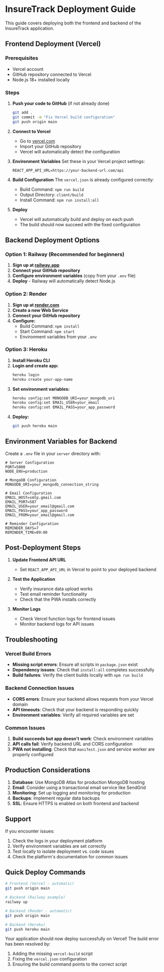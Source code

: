 # InsureTrack Deployment Guide

This guide covers deploying both the frontend and backend of the InsureTrack application.

## Frontend Deployment (Vercel)

### Prerequisites
- Vercel account
- GitHub repository connected to Vercel
- Node.js 18+ installed locally

### Steps

1. **Push your code to GitHub** (if not already done)
   ```bash
   git add .
   git commit -m "Fix Vercel build configuration"
   git push origin main
   ```

2. **Connect to Vercel**
   - Go to [vercel.com](https://vercel.com)
   - Import your GitHub repository
   - Vercel will automatically detect the configuration

3. **Environment Variables**
   Set these in your Vercel project settings:
   ```
   REACT_APP_API_URL=https://your-backend-url.com/api
   ```

4. **Build Configuration**
   The `vercel.json` is already configured correctly:
   - Build Command: `npm run build`
   - Output Directory: `client/build`
   - Install Command: `npm run install:all`

5. **Deploy**
   - Vercel will automatically build and deploy on each push
   - The build should now succeed with the fixed configuration

## Backend Deployment Options

### Option 1: Railway (Recommended for beginners)

1. **Sign up at [railway.app](https://railway.app)**
2. **Connect your GitHub repository**
3. **Configure environment variables** (copy from your `.env` file)
4. **Deploy** - Railway will automatically detect Node.js

### Option 2: Render

1. **Sign up at [render.com](https://render.com)**
2. **Create a new Web Service**
3. **Connect your GitHub repository**
4. **Configure:**
   - Build Command: `npm install`
   - Start Command: `npm start`
   - Environment variables from your `.env`

### Option 3: Heroku

1. **Install Heroku CLI**
2. **Login and create app:**
   ```bash
   heroku login
   heroku create your-app-name
   ```
3. **Set environment variables:**
   ```bash
   heroku config:set MONGODB_URI=your_mongodb_uri
   heroku config:set EMAIL_USER=your_email
   heroku config:set EMAIL_PASS=your_app_password
   ```
4. **Deploy:**
   ```bash
   git push heroku main
   ```

## Environment Variables for Backend

Create a `.env` file in your `server` directory with:

```env
# Server Configuration
PORT=5000
NODE_ENV=production

# MongoDB Configuration
MONGODB_URI=your_mongodb_connection_string

# Email Configuration
EMAIL_HOST=smtp.gmail.com
EMAIL_PORT=587
EMAIL_USER=your_email@gmail.com
EMAIL_PASS=your_app_password
EMAIL_FROM=your_email@gmail.com

# Reminder Configuration
REMINDER_DAYS=7
REMINDER_TIME=09:00
```

## Post-Deployment Steps

1. **Update Frontend API URL**
   - Set `REACT_APP_API_URL` in Vercel to point to your deployed backend

2. **Test the Application**
   - Verify insurance data upload works
   - Test email reminder functionality
   - Check that the PWA installs correctly

3. **Monitor Logs**
   - Check Vercel function logs for frontend issues
   - Monitor backend logs for API issues

## Troubleshooting

### Vercel Build Errors

- **Missing script errors**: Ensure all scripts in `package.json` exist
- **Dependency issues**: Check that `install:all` completes successfully
- **Build failures**: Verify the client builds locally with `npm run build`

### Backend Connection Issues

- **CORS errors**: Ensure your backend allows requests from your Vercel domain
- **API timeouts**: Check that your backend is responding quickly
- **Environment variables**: Verify all required variables are set

### Common Issues

1. **Build succeeds but app doesn't work**: Check environment variables
2. **API calls fail**: Verify backend URL and CORS configuration
3. **PWA not installing**: Check that `manifest.json` and service worker are properly configured

## Production Considerations

1. **Database**: Use MongoDB Atlas for production MongoDB hosting
2. **Email**: Consider using a transactional email service like SendGrid
3. **Monitoring**: Set up logging and monitoring for production
4. **Backups**: Implement regular data backups
5. **SSL**: Ensure HTTPS is enabled on both frontend and backend

## Support

If you encounter issues:
1. Check the logs in your deployment platform
2. Verify environment variables are set correctly
3. Test locally to isolate deployment vs. code issues
4. Check the platform's documentation for common issues

## Quick Deploy Commands

```bash
# Frontend (Vercel - automatic)
git push origin main

# Backend (Railway example)
railway up

# Backend (Render - automatic)
git push origin main

# Backend (Heroku)
git push heroku main
```

Your application should now deploy successfully on Vercel! The build error has been resolved by:
1. Adding the missing `vercel-build` script
2. Fixing the `vercel.json` configuration
3. Ensuring the build command points to the correct script
